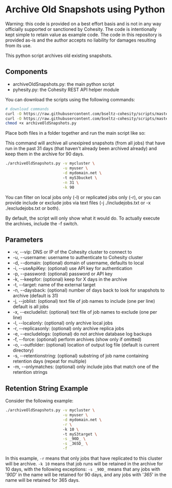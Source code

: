 # Archive Old Snapshots using Python

Warning: this code is provided on a best effort basis and is not in any way officially supported or sanctioned by Cohesity. The code is intentionally kept simple to retain value as example code. The code in this repository is provided as-is and the author accepts no liability for damages resulting from its use.

This python script archives old existing snapshots.

## Components

* archiveOldSnapshots.py: the main python script
* pyhesity.py: the Cohesity REST API helper module

You can download the scripts using the following commands:

```bash
# download commands
curl -O https://raw.githubusercontent.com/bseltz-cohesity/scripts/master/python/archiveOldSnapshots/archiveOldSnapshots.py
curl -O https://raw.githubusercontent.com/bseltz-cohesity/scripts/master/python/pyhesity.py
chmod +x archiveOldSnapshots.py

```

Place both files in a folder together and run the main script like so:

This command will archive all unexipired snapshots (from all jobs) that have run in the past 31 days (that haven't already been archived already) and keep them in the archive for 90 days.

```bash
./archiveOldSnapshots.py -v mycluster \
                         -u myuser \
                         -d mydomain.net \ 
                         -t myS3bucket \
                         -n 31 \
                         -k 90
```

You can filter on local jobs only (-l) or replicated jobs only (-r), or you can provide include or exclude jobs via text files (-j ./includejobs.txt or -x ./excludejobs.txt or both).

By default, the script will only show what it would do. To actually execute the archives, include the -f switch.

## Parameters

* -v, --vip: DNS or IP of the Cohesity cluster to connect to
* -u, --username: username to authenticate to Cohesity cluster
* -d, --domain: (optional) domain of username, defaults to local
* -i, --useApiKey: (optional) use API key for authentication
* -p, --password: (optional) password or API key
* -k, --keepfor: (optional) keep for X days in the archive
* -t, --target: name of the external target
* -n, --daysback: (optional) number of days back to look for snapshots to archive (default is 31)
* -j, --joblist: (optional) text file of job names to include (one per line) default is all jobs
* -x, --excludelist: (optional) text file of job names to exclude (one per line)
* -l, --localonly: (optional) only archive local jobs
* -r, --replicasonly: (optional) only archive replica jobs
* -e, --excludelogs: (optional) do not archive database log backups
* -f, --force: (optional) perform archives (show only if omitted)
* -o, --outfolder: (optional) location of output log file (default is current directory)
* -s, --retentionstring: (optional) substring of job name containing retention days (repeat for multiple)
* -m, --onlymatches: (optional) only include jobs that match one of the retention strings

## Retention String Example

Consider the following example:

```bash
./archiveOldSnapshots.py -v mycluster \
                         -u myuser \
                         -d mydomain.net \
                         -r \ 
                         -k 10 \ 
                         -t myS3target \
                         -s _90D_ \
                         -s _365D_ \
                         -f
```

In this example, `-r` means that only jobs that have replicated to this cluster will be archive. `-k 10` means that job runs will be retained in the archive for 10 days, with the following exceptions: `-s _90D_` means that any jobs with '_90D_' in the name will be retained for 90 days, and any jobs with '_365_' in the name will be retained for 365 days.
